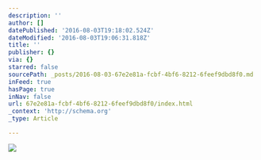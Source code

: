 ```yaml
---
description: ''
author: []
datePublished: '2016-08-03T19:18:02.524Z'
dateModified: '2016-08-03T19:06:31.818Z'
title: ''
publisher: {}
via: {}
starred: false
sourcePath: _posts/2016-08-03-67e2e81a-fcbf-4bf6-8212-6feef9dbd8f0.md
inFeed: true
hasPage: true
inNav: false
url: 67e2e81a-fcbf-4bf6-8212-6feef9dbd8f0/index.html
_context: 'http://schema.org'
_type: Article

---
```

![](https://the-grid-user-content.s3-us-west-2.amazonaws.com/d423af5a-b3bf-492d-8b8a-757638fb0871.png)